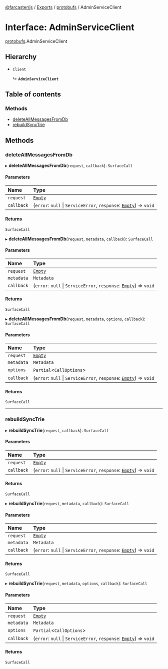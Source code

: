 [@farcaster/js](../README.md) / [Exports](../modules.md) / [protobufs](../modules/protobufs.md) / AdminServiceClient

# Interface: AdminServiceClient

[protobufs](../modules/protobufs.md).AdminServiceClient

## Hierarchy

- `Client`

  ↳ **`AdminServiceClient`**

## Table of contents

### Methods

- [deleteAllMessagesFromDb](protobufs.AdminServiceClient.md#deleteallmessagesfromdb)
- [rebuildSyncTrie](protobufs.AdminServiceClient.md#rebuildsynctrie)

## Methods

### deleteAllMessagesFromDb

▸ **deleteAllMessagesFromDb**(`request`, `callback`): `SurfaceCall`

#### Parameters

| Name | Type |
| :------ | :------ |
| `request` | [`Empty`](../modules/protobufs.md#empty) |
| `callback` | (`error`: ``null`` \| `ServiceError`, `response`: [`Empty`](../modules/protobufs.md#empty)) => `void` |

#### Returns

`SurfaceCall`

▸ **deleteAllMessagesFromDb**(`request`, `metadata`, `callback`): `SurfaceCall`

#### Parameters

| Name | Type |
| :------ | :------ |
| `request` | [`Empty`](../modules/protobufs.md#empty) |
| `metadata` | `Metadata` |
| `callback` | (`error`: ``null`` \| `ServiceError`, `response`: [`Empty`](../modules/protobufs.md#empty)) => `void` |

#### Returns

`SurfaceCall`

▸ **deleteAllMessagesFromDb**(`request`, `metadata`, `options`, `callback`): `SurfaceCall`

#### Parameters

| Name | Type |
| :------ | :------ |
| `request` | [`Empty`](../modules/protobufs.md#empty) |
| `metadata` | `Metadata` |
| `options` | `Partial`<`CallOptions`\> |
| `callback` | (`error`: ``null`` \| `ServiceError`, `response`: [`Empty`](../modules/protobufs.md#empty)) => `void` |

#### Returns

`SurfaceCall`

___

### rebuildSyncTrie

▸ **rebuildSyncTrie**(`request`, `callback`): `SurfaceCall`

#### Parameters

| Name | Type |
| :------ | :------ |
| `request` | [`Empty`](../modules/protobufs.md#empty) |
| `callback` | (`error`: ``null`` \| `ServiceError`, `response`: [`Empty`](../modules/protobufs.md#empty)) => `void` |

#### Returns

`SurfaceCall`

▸ **rebuildSyncTrie**(`request`, `metadata`, `callback`): `SurfaceCall`

#### Parameters

| Name | Type |
| :------ | :------ |
| `request` | [`Empty`](../modules/protobufs.md#empty) |
| `metadata` | `Metadata` |
| `callback` | (`error`: ``null`` \| `ServiceError`, `response`: [`Empty`](../modules/protobufs.md#empty)) => `void` |

#### Returns

`SurfaceCall`

▸ **rebuildSyncTrie**(`request`, `metadata`, `options`, `callback`): `SurfaceCall`

#### Parameters

| Name | Type |
| :------ | :------ |
| `request` | [`Empty`](../modules/protobufs.md#empty) |
| `metadata` | `Metadata` |
| `options` | `Partial`<`CallOptions`\> |
| `callback` | (`error`: ``null`` \| `ServiceError`, `response`: [`Empty`](../modules/protobufs.md#empty)) => `void` |

#### Returns

`SurfaceCall`

